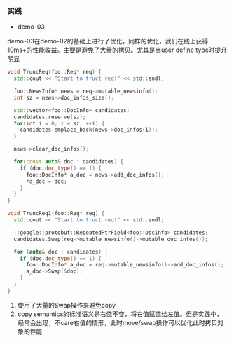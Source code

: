 ### 实践

- demo-03

demo-03在demo-02的基础上进行了优化，同样的优化，我们在线上获得10ms+的性能收益。主要是避免了大量的拷贝。尤其是当user define type时提升明显

```cpp
void TruncReq(foo::Req* req) {
  std::cout << "Start to truct req!" << std::endl;

  foo::NewsInfo* news = req->mutable_newsinfo();
  int sz = news->doc_infos_size();

  std::vector<foo::DocInfo> candidates;
  candidates.reserve(sz);
  for(int i = 0; i < sz; ++i) {
    candidates.emplace_back(news->doc_infos(i));
  }

  news->clear_doc_infos();

  for(const auto& doc : candidates) {
    if (doc.doc_type() == 1) {
      foo::DocInfo* a_doc = news->add_doc_infos();
      *a_doc = doc;
    }
  }
}

void TruncReq1(foo::Req* req) {
  std::cout << "Start to truct req!" << std::endl;

  ::google::protobuf::RepeatedPtrField<foo::DocInfo> candidates;
  candidates.Swap(req->mutable_newsinfo()->mutable_doc_infos());

  for (auto& doc : candidates) {
    if (doc.doc_type() == 1) {
      foo::DocInfo* a_doc = req->mutable_newsinfo()->add_doc_infos();
      a_doc->Swap(&doc);
    }
  }
}
```

1. 使用了大量的Swap操作来避免copy
2. copy semantics的标准语义是右值不变，将右值赋值给左值。但是实践中，经常会出现，不care右值的情形，此时move/swap操作可以优化此时拷贝对象的性能